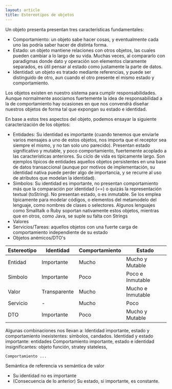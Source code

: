 ```yaml
---
layout: article
title: Estereotipos de objetos
---
```


Un objeto presenta presentan tres características fundamentales:

-   Comportamiento: un objeto sabe hacer cosas, y eventualmente cada uno las podría saber hacer de distinta forma.
-   Estado: un objeto mantiene relaciones con otros objetos, las cuales pueden cambiar a lo largo de su vida. Muchas veces, al compararlo con paradigmas donde dato y operación son elementos claramente separados, es útil pensar al estado como justamente la parte de datos.
-   Identidad: un objeto es tratado mediante referencias, y puede ser distinguido de otro, aun cuando el otro presente el mismo estado y comportamiento.

Los objetos existen en nuestro sistema para cumplir responsabilidades. Aunque normalmente asociamos fuertemente la idea de responsabilidad a la de comportamiento hay ocasiones en que nos convendrá diseñar nuestros objetos de forma tal que expongan su estado e identidad.

En base a estos tres aspectos del objeto, podemos ensayar la siguiente caracterización de los objetos:

-   Entidades: Su identidad es importante (cuando tenemos que enviarle varios mensajes a uno de estos objetos, nos importa que el receptor sea siempre el mismo, y no tan solo uno parecido). Presentan estado significativo y mutable, y poco comportamiento, fuertemente acoplado a las características anteriores. Su cíclo de vida es típicamente largo. Son ejemplos típicos de entidades aquellos objetos persistentes en una base de datos transaccional (aunque por motivos de implementación, su identidad nativa puede perder algo de importancia, y se recurre al uso de atributos que modelan la identidad).
-   Símbolos: Su identidad es importante, no presentan comportamiento más que la comparación por identidad (==) o quizás la representación textual (toString). No presentan estado, o es inmutable. Se los emplea típicamente para modelar códigos, o elementos del metamodelo del lenguaje, como nombres de clases o selectores. Algunos lenguajes como Smalltalk o Ruby soportan nativamente estos objetos, mientras que en otros, como Java, se suple su falta con Strings
-   Valores
-   Servicios/Tareas: aquellos objetos con una fuerte carga de comportamiento independiente de su estado
-   Objetos anémicos/DTO's

| Estereotipo | Identidad    | Comportamiento | Estado            |
|-------------|--------------|----------------|-------------------|
| Entidad     | Importante   | Mucho          | Mucho y Mutable   |
| Simbolo     | Importante   | Poco           | Poco e Inmutable  |
| Valor       | Transparente | Mucho          | Mucho e Inmutable |
| Servicio    | -            | Mucho          | Poco              |
| DTO         | Importante   | Poco           | Mucho y Mutable   |

Algunas combinaciones nos llevan a: Identidad importante, estado y comportamiento inexistentes: símbolos, candados. Identidad y estado importante: entidades Comportamiento importante, estado e identidad insignificantes: objeto función, stratey stateless,

`Comportamiento ...`

Semántica de referencia vs semántica de valor

-   Su identidad no es importante
-   (Consecuencia de lo anterior) Su estado, si importante, es constante.

